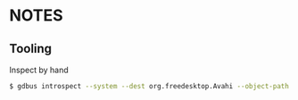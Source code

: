 # NOTES

## Tooling

Inspect by hand

```bash
$ gdbus introspect --system --dest org.freedesktop.Avahi --object-path / --recurse
```
